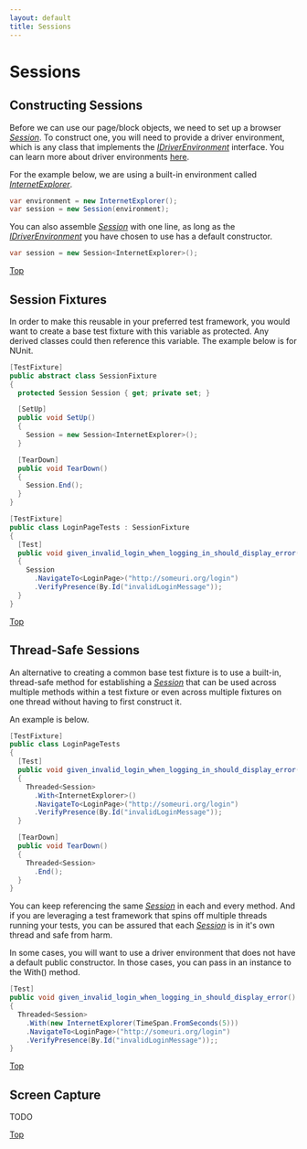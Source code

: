 ```yaml
---
layout: default
title: Sessions
---
```


# Sessions

## Constructing Sessions

Before we can use our page/block objects, we need to set up a browser [*Session*](../blob/master/Bumblebee/Setup/Session.cs). To construct one, you will need to provide a driver environment, which is any class that implements the [*IDriverEnvironment*](../blob/master/Bumblebee/Setup/IDriverEnvironment.cs) interface.  You can learn more about driver environments [here](./Driver-Environments).

For the example below, we are using a built-in environment called [*InternetExplorer*](../blob/master/Bumblebee/Setup/DriverEnvironments/InternetExplorer.cs).

```csharp
var environment = new InternetExplorer();
var session = new Session(environment);
```

You can also assemble [*Session*](../blob/master/Bumblebee/Setup/Session.cs) with one line, as long as the [*IDriverEnvironment*](../blob/master/Bumblebee/Setup/IDriverEnvironment.cs) you have chosen to use has a default constructor.

```csharp
var session = new Session<InternetExplorer>();
```

[Top](./sessions)

## Session Fixtures

In order to make this reusable in your preferred test framework, you would want to create a base test fixture with this variable as protected.  Any derived classes could then reference this variable.  The example below is for NUnit.

```csharp
[TestFixture]
public abstract class SessionFixture
{
  protected Session Session { get; private set; }

  [SetUp]
  public void SetUp()
  {
    Session = new Session<InternetExplorer>();
  }

  [TearDown]
  public void TearDown()
  {
    Session.End();
  }
}

[TestFixture]
public class LoginPageTests : SessionFixture
{
  [Test]
  public void given_invalid_login_when_logging_in_should_display_error()
  {
    Session
      .NavigateTo<LoginPage>("http://someuri.org/login")
      .VerifyPresence(By.Id("invalidLoginMessage"));
  }
}
```

[Top](./sessions)

## Thread-Safe Sessions
An alternative to creating a common base test fixture is to use a built-in, thread-safe method for establishing a [*Session*](../blob/master/Bumblebee/Setup/Session.cs) that can be used across multiple methods within a test fixture or even across multiple fixtures on one thread without having to first construct it.  

An example is below.

```csharp
[TestFixture]
public class LoginPageTests
{
  [Test]
  public void given_invalid_login_when_logging_in_should_display_error()
  {
    Threaded<Session>
      .With<InternetExplorer>()
      .NavigateTo<LoginPage>("http://someuri.org/login")
      .VerifyPresence(By.Id("invalidLoginMessage"));
  } 

  [TearDown]
  public void TearDown()
  {
    Threaded<Session>
      .End();
  }
}
```

You can keep referencing the same [*Session*](../blob/master/Bumblebee/Setup/Session.cs) in each and every method.  And if you are leveraging a test framework that spins off multiple threads running your tests, you can be assured that each [*Session*](../blob/master/Bumblebee/Setup/Session.cs) is in it's own thread and safe from harm.

In some cases, you will want to use a driver environment that does not have a default public constructor.  In those cases, you can pass in an instance to the With() method.

```csharp
[Test]
public void given_invalid_login_when_logging_in_should_display_error()
{
  Threaded<Session>
    .With(new InternetExplorer(TimeSpan.FromSeconds(5)))
    .NavigateTo<LoginPage>("http://someuri.org/login")
    .VerifyPresence(By.Id("invalidLoginMessage"));;
} 
```

[Top](./sessions)

## Screen Capture
TODO

[Top](./sessions)
